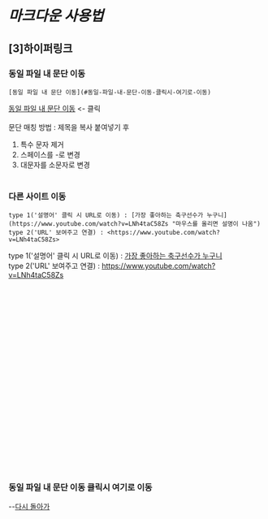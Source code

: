 # _마크다운 사용법_

## __[3]하이퍼링크__

### __동일 파일 내 문단 이동__
```
[동일 파일 내 문단 이동](#동일-파일-내-문단-이동-클릭시-여기로-이동)
```
[동일 파일 내 문단 이동](#동일-파일-내-문단-이동-클릭시-여기로-이동) <- 클릭 <br/> <br/>
문단 매칭 방법 : 제목을 복사 붙여넣기 후 
1) 특수 문자 제거
2) 스페이스를 -로 변경
3) 대문자를 소문자로 변경 <br/> <br/>


### __다른 사이트 이동__
```
type 1('설명어' 클릭 시 URL로 이동) : [가장 좋아하는 축구선수가 누구니](https://www.youtube.com/watch?v=LNh4taC58Zs "마우스를 올리면 설명이 나옴")
type 2('URL' 보여주고 연결) : <https://www.youtube.com/watch?v=LNh4taC58Zs>
```
type 1('설명어' 클릭 시 URL로 이동) : [가장 좋아하는 축구선수가 누구니](https://www.youtube.com/watch?v=LNh4taC58Zs "마우스를 올리면 설명이 나옴") <br/>
type 2('URL' 보여주고 연결) : <https://www.youtube.com/watch?v=LNh4taC58Zs>
<br/>
<br/>
<br/>
<br/>
<br/>
<br/>
<br/>
<br/>
<br/>
<br/>
<br/>
<br/>
<br/>
<br/>
<br/>
<br/>
<br/>
<br/>
<br/>
<br/>
<br/>
<br/>
<br/>
### 동일 파일 내 문단 이동 클릭시 여기로 이동
--[다시 돌아가](./3_hyper.md)
